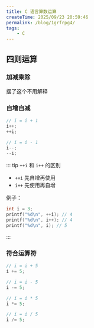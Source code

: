 ```yaml
---
title: C 语言算数运算
createTime: 2025/09/23 20:59:46
permalink: /blog/1grfrpg4/
tags:
    - C
---
```


## 四则运算

### 加减乘除

摆了这个不用解释

### 自增自减

```c
// i = i + 1
i++; 
++i;

// i = i - 1
i--; 
--i;
```

::: tip `++i` 和 `i++` 的区别

- `++i` 先自增再使用
- `i++` 先使用再自增

例子：

```c
int i = 3;
printf("%d\n", ++i); // 4
printf("%d\n", i++); // 4
printf("%d\n", i); // 5
```

:::

### 符合运算符

```c
// i = i + 5
i += 5;

// i = i - 5
i -= 5;

// i = i * 5
i *= 5;

// i = i / 5
i /= 5;
```
